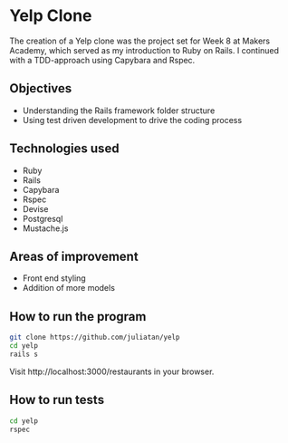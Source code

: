 Yelp Clone
==========

The creation of a Yelp clone was the project set for Week 8 at Makers Academy, which served as my introduction 
to Ruby on Rails. I continued with a TDD-approach using Capybara and Rspec.

Objectives
----------
- Understanding the Rails framework folder structure
- Using test driven development to drive the coding process

Technologies used
-----------------
- Ruby
- Rails
- Capybara
- Rspec
- Devise
- Postgresql
- Mustache.js

Areas of improvement
--------------------
- Front end styling
- Addition of more models

How to run the program
----------------------

```sh
git clone https://github.com/juliatan/yelp
cd yelp
rails s
```

Visit http://localhost:3000/restaurants in your browser.

How to run tests
----------------

```sh
cd yelp
rspec
```